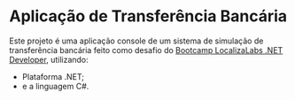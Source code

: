 # Aplicação de Transferência Bancária

Este projeto é uma aplicação console de um sistema de simulação de transferência bancária feito como desafio do [Bootcamp LocalizaLabs .NET Developer](https://web.digitalinnovation.one/track/localizalabs-net-developer), utilizando:

  - Plataforma .NET;
  - e a linguagem C#.
